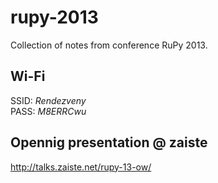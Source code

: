 rupy-2013
=========

Collection of notes from conference RuPy 2013.

Wi-Fi
-----

SSID: *Rendezveny*<br />
PASS: *M8ERRCwu*

Opennig presentation @ zaiste
-----------------------------

http://talks.zaiste.net/rupy-13-ow/

